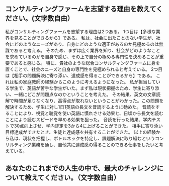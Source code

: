 ## コンサルティングファームを志望する理由を教えてください。(文字数自由）
私がコンサルティングファームを志望する理由は2つある。
1つ目は【多様な業界を見ることができるから】である。
私は、社会に出たことのない学生が、社会にどのようなニーズがあり、自身にどのような適正があるのか見極めるのは無謀であると考える。
そのため、まずは広く業界を知り、社会がどのようなことを求めているのかを自身で感じ、その上で自分の極める専門性を決めることが重要であると感じる。
特に、貴社のような総合コンサルティングファームに身を置くことで、社会のニーズと自身の専門性を見極められると考えている。
2つ目は【相手の問題解決に寄り添い、達成感を得ることができるから】である。
これは私の家庭教師の経験からこのように考えるようになった。
私が担当している学生で、英語が苦手な学生がいた。まず私は現状把握のため、学生に寄り添い、一緒にどこが問題点なのかということを考えた。
その結果、英文の文章読解で時間が足りなくなり、高得点が取れないということがわかった。この問題を解決するため、学生に対し1日1英語の長文を音読するように勧めた。
音読をすることにより、視覚と聴覚を使い英語に慣れさせる効果と、日頃から長文を読むことにより読むスピードを早める効果を狙った。
音読を行った結果、学内テストで30点向上させ、学内評定を3から4に上げることができた。
相手に寄り添い目標達成ができたとき、生徒と達成感を共有することができた。
以上の経験から私は、現状を把握し、ボトルネックを特定し、課題解決に取り組むというコンサルティング業務を通し、自他共に達成感の得ることのできる仕事をしたいと考えている。

## あなたのこれまでの人生の中で、最大のチャレンジについて教えてください。（文字数自由）
